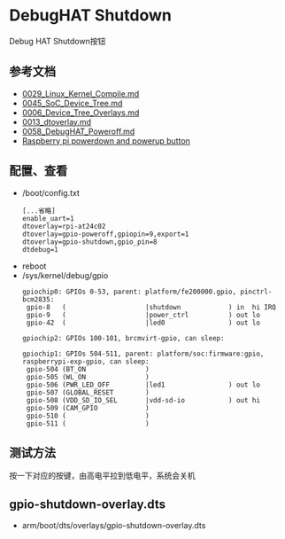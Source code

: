 # DebugHAT Shutdown

Debug HAT Shutdown按钮

## 参考文档

* [0029_Linux_Kernel_Compile.md](0029_Linux_Kernel_Compile.md)
* [0045_SoC_Device_Tree.md](0045_SoC_Device_Tree.md)
* [0006_Device_Tree_Overlays.md](0006_Device_Tree_Overlays.md)
* [0013_dtoverlay.md](0013_dtoverlay.md)
* [0058_DebugHAT_Poweroff.md](0058_DebugHAT_Poweroff.md)
* [Raspberry pi powerdown and powerup button](https://www.stderr.nl/Blog/Hardware/RaspberryPi/PowerButton.html)


## 配置、查看

* /boot/config.txt
  ```
  [...省略]
  enable_uart=1
  dtoverlay=rpi-at24c02
  dtoverlay=gpio-poweroff,gpiopin=9,export=1
  dtoverlay=gpio-shutdown,gpio_pin=8
  dtdebug=1
  ```
* reboot
* /sys/kernel/debug/gpio
  ```
  gpiochip0: GPIOs 0-53, parent: platform/fe200000.gpio, pinctrl-bcm2835:
   gpio-8   (                    |shutdown            ) in  hi IRQ
   gpio-9   (                    |power_ctrl          ) out lo
   gpio-42  (                    |led0                ) out lo
  
  gpiochip2: GPIOs 100-101, brcmvirt-gpio, can sleep:
  
  gpiochip1: GPIOs 504-511, parent: platform/soc:firmware:gpio, raspberrypi-exp-gpio, can sleep:
   gpio-504 (BT_ON               )
   gpio-505 (WL_ON               )
   gpio-506 (PWR_LED_OFF         |led1                ) out lo
   gpio-507 (GLOBAL_RESET        )
   gpio-508 (VDD_SD_IO_SEL       |vdd-sd-io           ) out hi
   gpio-509 (CAM_GPIO            )
   gpio-510 (                    )
   gpio-511 (                    )
  ```


## 测试方法

按一下对应的按键，由高电平拉到低电平，系统会关机


## gpio-shutdown-overlay.dts

* arm/boot/dts/overlays/gpio-shutdown-overlay.dts
